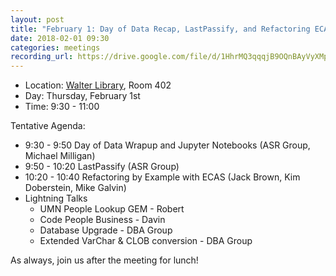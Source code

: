 ```yaml
---
layout: post
title: "February 1: Day of Data Recap, LastPassify, and Refactoring ECAS"
date: 2018-02-01 09:30
categories: meetings
recording_url: https://drive.google.com/file/d/1HhrMQ3qqqjB9OQnBAyVyXMpYUUMpWBP2/view
---
```


- Location: [Walter Library](http://campusmaps.umn.edu/walter-library), Room 402
- Day: Thursday, February 1st
- Time: 9:30 - 11:00

Tentative Agenda:

- 9:30 - 9:50 Day of Data Wrapup and Jupyter Notebooks (ASR Group, Michael Milligan)
- 9:50 - 10:20 LastPassify (ASR Group)
- 10:20 - 10:40 Refactoring by Example with ECAS (Jack Brown, Kim Doberstein, Mike Galvin)
- Lightning Talks
  - UMN People Lookup GEM - Robert
  - Code People Business - Davin
  - Database Upgrade - DBA Group
  - Extended VarChar & CLOB conversion - DBA Group
  
As always, join us after the meeting for lunch!
